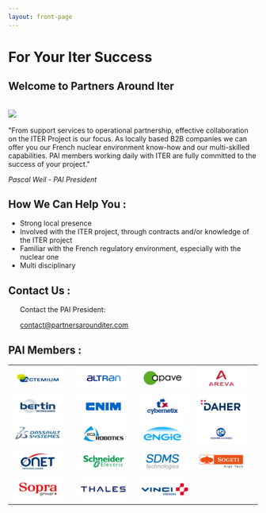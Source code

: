 ```yaml
---
layout: front-page
---
```


<div class="front-page-hero">
    <div class="front-page-welcome">
      <h1>For Your Iter Success</h1>
    </div>
</div>

<div class="container">
<section class="intro">
  <h2 class="slogan">Welcome to Partners Around Iter</h2>
  <br>
  <div class="president-photo"><img src="http://placehold.it/300x300?text=Photo of President"/></div>

  <div class="intro-text"><p>&quot;From support services to operational partnership, effective collaboration on the ITER Project is our focus.
As locally based B2B companies we can offer you our French nuclear environment know-how and our multi-skilled capabilities.
PAI members working daily with ITER are fully committed to the success of your project.&quot;</p>
  <cite>Pascal Weil - PAI President</cite></div>
</section>

<section class="front-page-info">
  <div class="opaque-background-green-2">
    <h2>How We Can Help You :</h2>
  </div>
  <div class="front-page-info-points">
    <ul>
      <li>Strong local presence</li>
      <li>Involved with the ITER project, through contracts and/or knowledge of the ITER project</li>
      <li>Familiar with the French regulatory environment, especially with the nuclear one</li>
      <li>Multi disciplinary</li>
    </ul>
  </div>
</section>

<section class="front-page-info">
  <div class="opaque-background-green-2">
    <h2>Contact Us :</h2>
  </div>
  <div class="front-page-info-points">
    <ul>
    <p>Contact the PAI President:</p>
    <a href="mailto:contact@partnersarounditer.com">contact@partnersarounditer.com</a>
    <br>
  </ul>
</section>

<section class="front-page-logos">
    <div class="opaque-background-green-2">
      <h2>PAI Members :</h2>
    </div>
    <div class="front-page-info-points">
      <div class="table-inner">
    <table class="home-page-table">
      <tr>
        <td><a href="/partners/actemium.html"><img src="assets/images/logos/actemium_small.png"></a><td>
        <td><a href="/partners/altran.html"><img src="assets/images/logos/altran_small.png"></a></td>
        <td><a href="/partners/apave.html"><img src="assets/images/logos/apave_small.png"></a></td>
        <td><a href="/partners/areva.html"><img src="assets/images/logos/areva_small.png"></a><td>
      </tr>
      <tr>
        <td><a href="/partners/bertin-technologies.html"><img src="assets/images/logos/bertin_technologies_small.png"></a><td>
        <td><a href="/partners/cnim.html"><img src="assets/images/logos/cnim_small.png"></a></td>
        <td><a href="/partners/cybernetix.html"><img src="assets/images/logos/cybernetix_small.png"></a></td>
        <td><a href="/partners/daher.html"><img src="assets/images/logos/daher_small.png"></a><td>
      </tr>
      <tr>
        <td><a href="/partners/dassault-systemes.html"><img src="assets/images/logos/dassault_systemes_small.png"></a><td>
        <td><a href="partners/eca-robotics.html"><img src="assets/images/logos/eca_robotics_small.png"></a></td>
        <td><a href="/partners/engie.html"><img src="assets/images/logos/engie_small.png"></a></td>
        <td><a href="/partners/ingenierie-et-conseils.html"><img src="assets/images/logos/ing_conseils_small.png"></a><td>
      </tr>
      <tr>
        <td><a href="/partners/onet-technologies.html"><img src="assets/images/logos/onet_small.png"></a><td>
        <td><a href="/partners/schneider-electric.html"><img src="assets/images/logos/schneider_electric_small.png"></a></td>
        <td><a href="/partners/sdms.html"><img src="assets/images/logos/sdms_small.png"></a></td>
        <td><a href="/partners/sogeti.html"><img src="assets/images/logos/sogeti_small.png"></a><td>
      </tr>
      <tr>
        <td><a href="/partners/sopra.html"><img src="assets/images/logos/sopra_small.png"></a><td>
        <td><a href="/partners/thales.html"><img src="assets/images/logos/thales_small.png"></a></td>
        <td><a href="/partners/vinci-energies.html"><img src="assets/images/logos/vinci_energies_small.png"></a></td>
      </tr>
    </table>
  </div>
  </div>
</section>
</div>